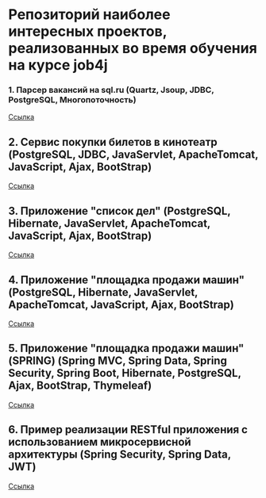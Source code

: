 ﻿# Репозиторий наиболее интересных проектов, реализованных во время обучения на курсе job4j

<h3>1. Парсер вакансий на sql.ru (Quartz, Jsoup, JDBC, PostgreSQL, Многопоточность)</h3>
<a href="https://github.com/brakhin/portfolio/tree/master/sqlru_parser/src/main/java/ru/bgbrakhi/sql/jobparser">Ссылка</a> 

<h2>2. Сервис покупки билетов в кинотеатр (PostgreSQL, JDBC, JavaServlet, ApacheTomcat, JavaScript, Ajax, BootStrap)</h2>
<a href="https://github.com/brakhin/portfolio/tree/master/servlets_cinema">Ссылка</a> 

<h2>3. Приложение "список дел" (PostgreSQL, Hibernate, JavaServlet, ApacheTomcat, JavaScript, Ajax, BootStrap)</h2>
<a href="https://github.com/brakhin/portfolio/tree/master/todolist_hibernate">Ссылка</a> 
 
<h2>4. Приложение "площадка продажи машин" (PostgreSQL, Hibernate, JavaServlet, ApacheTomcat, JavaScript, Ajax, BootStrap)</h2>
<a href="https://github.com/brakhin/portfolio/tree/master/carseller_hibernate">Ссылка</a> 
 
<h2>5. Приложение "площадка продажи машин" (SPRING) (Spring MVC, Spring Data, Spring Security, Spring Boot, Hibernate, PostgreSQL, Ajax, BootStrap, Thymeleaf)</h2>
<a href="https://github.com/brakhin/portfolio/tree/master/carseller_spring">Ссылка</a> 

<h2>6. Пример реaлизации RESTful приложения с использованием микросервисной архитектуры (Spring Security, Spring Data, JWT)</h2>
<a href="https://github.com/brakhin/portfolio/tree/master/rest_app">Ссылка</a> 



